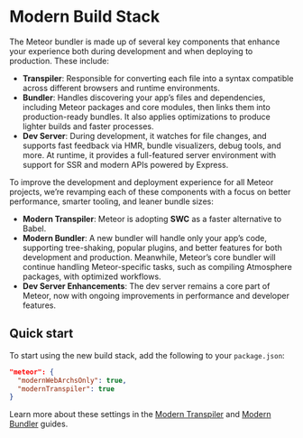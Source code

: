 # Modern Build Stack

The Meteor bundler is made up of several key components that enhance your experience both during development and when deploying to production. These include:

- **Transpiler**: Responsible for converting each file into a syntax compatible across different browsers and runtime environments.
- **Bundler**: Handles discovering your app’s files and dependencies, including Meteor packages and core modules, then links them into production-ready bundles. It also applies optimizations to produce lighter builds and faster processes.
- **Dev Server**: During development, it watches for file changes, and supports fast feedback via HMR, bundle visualizers, debug tools, and more. At runtime, it provides a full-featured server environment with support for SSR and modern APIs powered by Express.

To improve the development and deployment experience for all Meteor projects, we’re revamping each of these components with a focus on better performance, smarter tooling, and leaner bundle sizes:

- **Modern Transpiler**: Meteor is adopting **SWC** as a faster alternative to Babel.
- **Modern Bundler**: A new bundler will handle only your app’s code, supporting tree-shaking, popular plugins, and better features for both development and production. Meanwhile, Meteor’s core bundler will continue handling Meteor-specific tasks, such as compiling Atmosphere packages, with optimized workflows.
- **Dev Server Enhancements**: The dev server remains a core part of Meteor, now with ongoing improvements in performance and developer features.

## Quick start

To start using the new build stack, add the following to your `package.json`:

```json
"meteor": {
  "modernWebArchsOnly": true,
  "modernTranspiler": true
}
```

Learn more about these settings in the [Modern Transpiler](modern-build-stack/modern-transpiler-swc.md) and [Modern Bundler](modern-build-stack/modern-bundler.md) guides.

